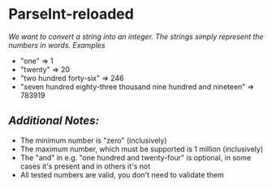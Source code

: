 # ParseInt-reloaded
*We want to convert a string into an integer. The strings simply represent the numbers in words.*
*Examples*
* "one" => 1
* "twenty" => 20
* "two hundred forty-six" => 246
* "seven hundred eighty-three thousand nine hundred and nineteen" => 783919

## *Additional Notes:*

* The minimum number is "zero" (inclusively)
* The maximum number, which must be supported is 1 million (inclusively)
* The "and" in e.g. "one hundred and twenty-four" is optional, in some cases it's present and in others it's not
* All tested numbers are valid, you don't need to validate them
